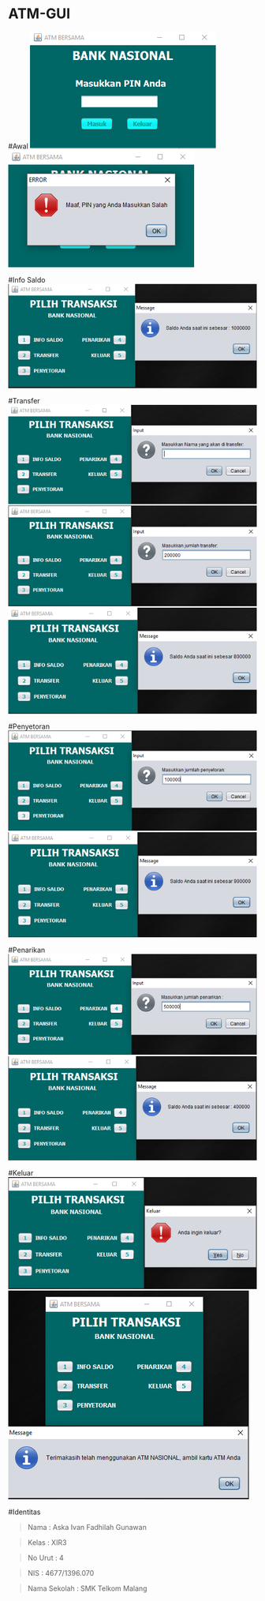 # ATM-GUI

#Awal
  ![Image](https://github.com/AskaIvan/ATM-GUI/blob/master/Screenshot_1.png)
  ![Image](https://github.com/AskaIvan/ATM-GUI/blob/master/Screenshot_2.png)
  
#Info Saldo
  ![Image](https://github.com/AskaIvan/ATM-GUI/blob/master/Screenshot_3.png)
  
#Transfer
  ![Image](https://github.com/AskaIvan/ATM-GUI/blob/master/Screenshot_4.png)
  ![Image](https://github.com/AskaIvan/ATM-GUI/blob/master/Screenshot_5.png)
  ![Image](https://github.com/AskaIvan/ATM-GUI/blob/master/Screenshot_6.png)
  
#Penyetoran
  ![Image](https://github.com/AskaIvan/ATM-GUI/blob/master/Screenshot_7.png)
  ![Image](https://github.com/AskaIvan/ATM-GUI/blob/master/Screenshot_8.png)
 
#Penarikan
  ![Image](https://github.com/AskaIvan/ATM-GUI/blob/master/Screenshot_9.png)
  ![Image](https://github.com/AskaIvan/ATM-GUI/blob/master/Screenshot_10.png)
  
#Keluar
  ![Image](https://github.com/AskaIvan/ATM-GUI/blob/master/Screenshot_11.png)
  ![Image](https://github.com/AskaIvan/ATM-GUI/blob/master/Screenshot_12.png)
  
#Identitas
  > Nama  : Aska Ivan Fadhilah Gunawan
  
  > Kelas : XIR3
  
  > No Urut : 4
  
  > NIS : 4677/1396.070
  
  > Nama Sekolah : SMK Telkom Malang
